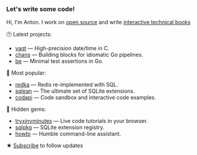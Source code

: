 ### Let's write some code!

Hi, I'm Anton. I work on [open source](https://antonz.org/tags/projects/) and write [interactive technical books](https://antonz.org/#books)

🕑 Latest projects:

- [vaqt](https://github.com/nalgeon/vaqt) — High-precision date/time in C.
- [chans](https://github.com/nalgeon/chans) — Building blocks for idiomatic Go pipelines.
- [be](https://github.com/nalgeon/be) — Minimal test assertions in Go.

🌟 Most popular:

- [redka](https://github.com/nalgeon/redka) — Redis re-implemented with SQL.
- [sqlean](https://github.com/nalgeon/sqlean) — The ultimate set of SQLite extensions.
- [codapi](https://github.com/nalgeon/codapi) — Code sandbox and interactive code examples.

💎 Hidden gems:

- [tryxinyminutes](https://github.com/nalgeon/tryxinyminutes) — Live code tutorials in your browser.
- [sqlpkg](https://github.com/nalgeon/sqlpkg) — SQLite extension registry.
- [howto](https://github.com/nalgeon/howto) — Humble command-line assistant.

★ [Subscribe](https://antonz.org/subscribe/) to follow updates
